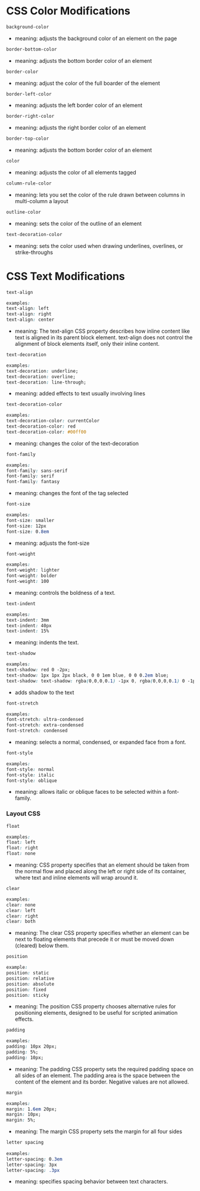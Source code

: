 # CSS Color Modifications

```CSS
background-color
```

* meaning: adjusts the background color of an element on the page

```CSS
border-bottom-color
```

* meaning: adjusts the bottom border color of an element

```CSS
border-color
```

* meaning: adjust the color of the full boarder of the element

```CSS
border-left-color
```

* meaning: adjusts the left border color of an element

```CSS
border-right-color
```

* meaning: adjusts the right border color of an element

```CSS
border-top-color
```

* meaning: adjusts the bottom border color of an element

```CSS
color
```

* meaning: adjusts the color of all elements tagged

```CSS
column-rule-color
```

* meaning: lets you set the color of the rule drawn between columns in multi-column a layout

```CSS
outline-color
```

* meaning: sets the color of the outline of an element

```CSS
text-decoration-color
```

* meaning: sets the color used when drawing underlines, overlines, or strike-throughs

# CSS Text Modifications

```CSS
text-align

examples:
text-align: left
text-align: right
text-align: center
```

* meaning: The text-align CSS property describes how inline content like text is aligned in its parent block element. text-align does not control the alignment of block elements itself, only their inline content.

```CSS
text-decoration

examples:
text-decoration: underline;
text-decoration: overline;
text-decoration: line-through;
```

* meaning: added effects to text usually involving lines

```CSS
text-decoration-color

examples:
text-decoration-color: currentColor
text-decoration-color: red
text-decoration-color: #00ff00
```

* meaning: changes the color of the text-decoration

```CSS
font-family

examples:
font-family: sans-serif
font-family: serif
font-family: fantasy
```

* meaning: changes the font of the tag selected

```CSS
font-size

examples:
font-size: smaller
font-size: 12px
font-size: 0.8em
```

* meaning: adjusts the font-size

```CSS
font-weight

examples:
font-weight: lighter
font-weight: bolder
font-weight: 100
```

* meaning: controls the boldness of a text.

```CSS
text-indent

examples:
text-indent: 3mm
text-indent: 40px
text-indent: 15%  
```

* meaning: indents the text.

```CSS
text-shadow

examples:
text-shadow: red 0 -2px;
text-shadow: 1px 1px 2px black, 0 0 1em blue, 0 0 0.2em blue;
text-shadow: text-shadow: rgba(0,0,0,0.1) -1px 0, rgba(0,0,0,0.1) 0 -1px,
```

* adds shadow to the text

```CSS
font-stretch

examples:
font-stretch: ultra-condensed
font-stretch: extra-condensed
font-stretch: condensed
```

* meaning: selects a normal, condensed, or expanded face from a font.

```CSS
font-style

examples:
font-style: normal
font-style: italic
font-style: oblique
```

* meaning: allows italic or oblique faces to be selected within a font-family.

### Layout CSS

```CSS
float

examples:
float: left
float: right
float: none
```
* meaning: CSS property specifies that an element should be taken from the normal flow and placed along the left or right side of its container, where text and inline elements will wrap around it.

```CSS
clear

examples:
clear: none
clear: left
clear: right
clear: both
```
* meaning: The clear CSS property specifies whether an element can be next to floating elements that precede it or must be moved down (cleared) below them.

```CSS
position

example:
position: static
position: relative
position: absolute
position: fixed
position: sticky
```
* meaning: The position CSS property chooses alternative rules for positioning elements, designed to be useful for scripted animation effects.

```CSS
padding

examples:
padding: 10px 20px;
padding: 5%;
padding: 10px;
```

* meaning: The padding CSS property sets the required padding space on all sides of an element. The padding area is the space between the content of the element and its border. Negative values are not allowed.

```CSS
margin

examples:
margin: 1.6em 20px;
margin: 10px;
margin: 5%;
```

* meaning: The margin CSS property sets the margin for all four sides

```CSS
letter spacing
 
examples:
letter-spacing: 0.3em
letter-spacing: 3px
letter-spacing: .3px
```

* meaning: specifies spacing behavior between text characters.
